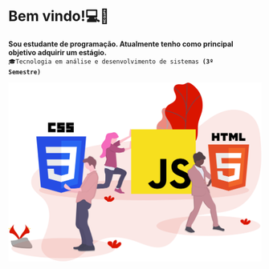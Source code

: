 # Bem vindo!💻🖖
**Sou estudante de programação. Atualmente tenho como principal objetivo adquirir um estágio.**  
<code>🎓Tecnologia em análise e desenvolvimento de sistemas **(3º Semestre)**</code>

<img src="img/undraw_static_assets_rpm6.svg">
